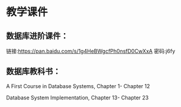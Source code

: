 # 教学课件

## 数据库进阶课件：

链接:https://pan.baidu.com/s/1g4HeBWgcfPh0nsfD0CwXxA 密码:j6fy

## 数据库教科书：

A First Course in Database Systems, Chapter 1- Chapter 12

Database System Implementation, Chapter 13- Chapter 23

